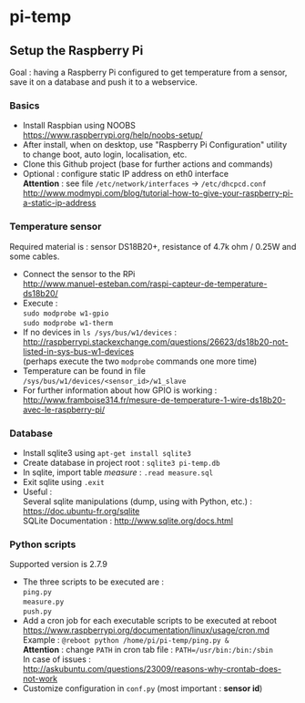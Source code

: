 # pi-temp
## Setup the Raspberry Pi

Goal : having a Raspberry Pi configured to get temperature from a sensor, save it on a database and push it to a webservice.

### Basics

* Install Raspbian using NOOBS  
https://www.raspberrypi.org/help/noobs-setup/
* After install, when on desktop, use "Raspberry Pi Configuration" utility to change boot, auto login, localisation, etc.
* Clone this Github project (base for further actions and commands)
* Optional : configure static IP address on eth0 interface  
**Attention** : see file `/etc/network/interfaces` -> `/etc/dhcpcd.conf`  
http://www.modmypi.com/blog/tutorial-how-to-give-your-raspberry-pi-a-static-ip-address  

### Temperature sensor

Required material is : sensor DS18B20+, resistance of 4.7k ohm / 0.25W and some cables.  

* Connect the sensor to the RPi  
http://www.manuel-esteban.com/raspi-capteur-de-temperature-ds18b20/  
* Execute :  
`sudo modprobe w1-gpio`  
`sudo modprobe w1-therm`  
* If no devices in `ls /sys/bus/w1/devices` :  
http://raspberrypi.stackexchange.com/questions/26623/ds18b20-not-listed-in-sys-bus-w1-devices   
(perhaps execute the two `modprobe` commands one more time)
* Temperature can be found in file `/sys/bus/w1/devices/<sensor_id>/w1_slave`
* For further information about how GPIO is working :   
http://www.framboise314.fr/mesure-de-temperature-1-wire-ds18b20-avec-le-raspberry-pi/

### Database

* Install sqlite3 using `apt-get install sqlite3`
* Create database in project root : `sqlite3 pi-temp.db`
* In sqlite, import table *measure* : `.read measure.sql`
* Exit sqlite using `.exit`
* Useful :   
Several sqlite manipulations (dump, using with Python, etc.) : https://doc.ubuntu-fr.org/sqlite   
SQLite Documentation : http://www.sqlite.org/docs.html

### Python scripts

Supported version is 2.7.9

* The three scripts to be executed are :  
`ping.py`   
`measure.py`   
`push.py`   
* Add a cron job for each executable scripts to be executed at reboot  
https://www.raspberrypi.org/documentation/linux/usage/cron.md   
Example : `@reboot python /home/pi/pi-temp/ping.py &`   
**Attention** : change `PATH` in cron tab file : `PATH=/usr/bin:/bin:/sbin`   
In case of issues :   
http://askubuntu.com/questions/23009/reasons-why-crontab-does-not-work
* Customize configuration in `conf.py` (most important : **sensor id**)
